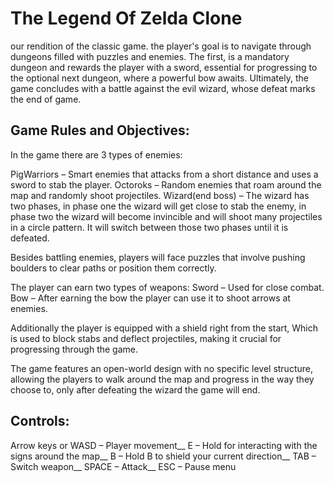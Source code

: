 # The Legend Of Zelda Clone
our rendition of the classic game. the player's goal is to navigate through dungeons filled with puzzles and enemies. The first, is a mandatory dungeon and rewards the player with a sword, essential for progressing to the optional next dungeon, where a powerful bow awaits. Ultimately, the game concludes with a battle against the evil wizard, whose defeat marks the end of game.

## Game Rules and Objectives:
In the game there are 3 types of enemies:

PigWarriors – Smart enemies that attacks from a short distance and uses a sword to stab the player.
Octoroks – Random enemies that roam around the map and randomly shoot projectiles.
Wizard(end boss) – The wizard has two phases, in phase one the wizard will get close to stab the enemy, in phase two the wizard will become invincible and will shoot many projectiles in a circle pattern. It will switch between those two phases until it is defeated.

Besides battling enemies, players will face puzzles that involve pushing boulders to clear paths or position them correctly.

The player can earn two types of weapons:
Sword – Used for close combat.
Bow – After earning the bow the player can use it to shoot arrows at enemies.

Additionally the player is equipped with a shield right from the start,
Which is used to block stabs and deflect projectiles, making it crucial for progressing through the game.

The game features an open-world design with no specific level structure, allowing the players to walk around the map and progress in the way they choose to, only after defeating the wizard the game will end.

## Controls:
Arrow keys or WASD – Player movement__
E – Hold for interacting with the signs around the map__
B – Hold B to shield your current direction__
TAB – Switch weapon__
SPACE – Attack__
ESC – Pause menu
